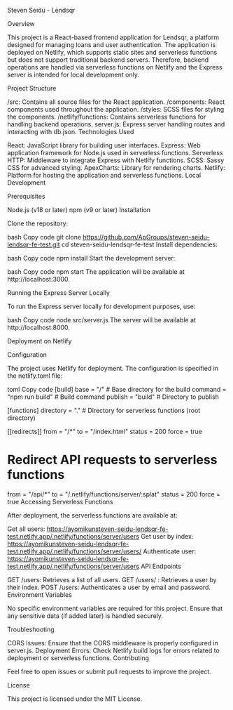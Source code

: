 Steven Seidu - Lendsqr

Overview

This project is a React-based frontend application for Lendsqr, a platform designed for managing loans and user authentication. The application is deployed on Netlify, which supports static sites and serverless functions but does not support traditional backend servers. Therefore, backend operations are handled via serverless functions on Netlify and the Express server is intended for local development only.

Project Structure

/src: Contains all source files for the React application.
/components: React components used throughout the application.
/styles: SCSS files for styling the components.
/netlify/functions: Contains serverless functions for handling backend operations.
server.js: Express server handling routes and interacting with db.json.
Technologies Used

React: JavaScript library for building user interfaces.
Express: Web application framework for Node.js used in serverless functions.
Serverless HTTP: Middleware to integrate Express with Netlify functions.
SCSS: Sassy CSS for advanced styling.
ApexCharts: Library for rendering charts.
Netlify: Platform for hosting the application and serverless functions.
Local Development

Prerequisites

Node.js (v18 or later)
npm (v9 or later)
Installation

Clone the repository:

bash
Copy code
git clone https://github.com/ApGroups/steven-seidu-lendsqr-fe-test.git
cd steven-seidu-lendsqr-fe-test
Install dependencies:

bash
Copy code
npm install
Start the development server:

bash
Copy code
npm start
The application will be available at http://localhost:3000.

Running the Express Server Locally

To run the Express server locally for development purposes, use:

bash
Copy code
node src/server.js
The server will be available at http://localhost:8000.

Deployment on Netlify

Configuration

The project uses Netlify for deployment. The configuration is specified in the netlify.toml file:

toml
Copy code
[build]
  base = "/"                  # Base directory for the build
  command = "npm run build"   # Build command
  publish = "build"           # Directory to publish

[functions]
  directory = "."              # Directory for serverless functions (root directory)

[[redirects]]
  from = "/*"
  to = "/index.html"
  status = 200
  force = true

  # Redirect API requests to serverless functions
  from = "/api/*"
  to = "/.netlify/functions/server/:splat"
  status = 200
  force = true
Accessing Serverless Functions

After deployment, the serverless functions are available at:

Get all users: https://ayomikunsteven-seidu-lendsqr-fe-test.netlify.app/.netlify/functions/server/users
Get user by index: https://ayomikunsteven-seidu-lendsqr-fe-test.netlify.app/.netlify/functions/server/users/
Authenticate user: https://ayomikunsteven-seidu-lendsqr-fe-test.netlify.app/.netlify/functions/server/users
API Endpoints

GET /users: Retrieves a list of all users.
GET /users/
: Retrieves a user by their index.
POST /users: Authenticates a user by email and password.
Environment Variables

No specific environment variables are required for this project. Ensure that any sensitive data (if added later) is handled securely.

Troubleshooting

CORS Issues: Ensure that the CORS middleware is properly configured in server.js.
Deployment Errors: Check Netlify build logs for errors related to deployment or serverless functions.
Contributing

Feel free to open issues or submit pull requests to improve the project.

License

This project is licensed under the MIT License.
